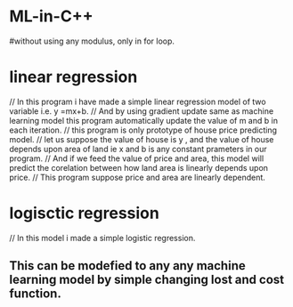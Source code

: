 # ML-in-C++
#without using any modulus, only in for loop.
 # linear regression
// In this program i have made a simple linear regression model of two variable i.e. y =mx+b.
// And by using gradient update same as machine learning model this program automatically update the value of m and b in each iteration.
// this program is only prototype of house price predicting model.
// let us suppose the value of house is y , and the value of house depends upon area of land ie x and  b is any constant prameters in our program.
// And if we feed the value of price and area, this model will predict the corelation between how land area is linearly depends upon price.
// This program suppose price and area are linearly dependent.
 # logisctic regression
 // In this model i made a simple logistic regression.
## This can be modefied to any any machine learning model by simple changing lost and cost function.
